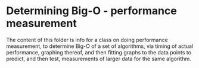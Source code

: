 # Determining Big-O - performance measurement

The content of this folder is info for a class on doing performance
measurement, to determine Big-O of a set of algorithms, via timing of
actual performance, graphing thereof, and then fitting graphs to the
data points to predict, and then test, measurements of larger data for
the same algorithm.
